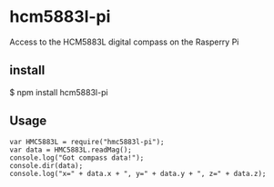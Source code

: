 # hcm5883l-pi

Access to the HCM5883L digital compass on the Rasperry Pi

## install

$ npm install hcm5883l-pi

## Usage

```
var HMC5883L = require("hmc5883l-pi");
var data = HMC5883L.readMag();
console.log("Got compass data!");
console.dir(data);
console.log("x=" + data.x + ", y=" + data.y + ", z=" + data.z);
```




